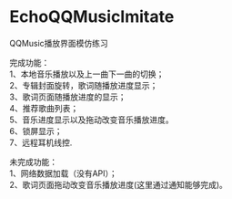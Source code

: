 # EchoQQMusicImitate
QQMusic播放界面模仿练习

完成功能：   
1、本地音乐播放以及上一曲下一曲的切换；   
2、专辑封面旋转，歌词随播放进度显示；   
3、歌词页面随播放进度的显示；   
4、推荐歌曲列表；   
5、音乐进度显示以及拖动改变音乐播放进度。   
6、锁屏显示；   
7、远程耳机线控.
  

未完成功能：   
1、网络数据加载（没有API）；   
2、歌词页面拖动改变音乐播放进度(这里通过通知能够完成)。   
